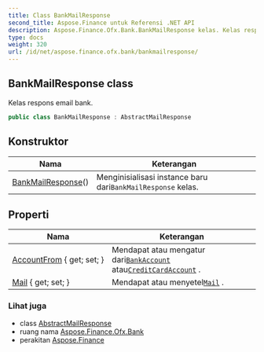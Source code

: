 ```yaml
---
title: Class BankMailResponse
second_title: Aspose.Finance untuk Referensi .NET API
description: Aspose.Finance.Ofx.Bank.BankMailResponse kelas. Kelas respons email bank.
type: docs
weight: 320
url: /id/net/aspose.finance.ofx.bank/bankmailresponse/
---
```

## BankMailResponse class

Kelas respons email bank.

```csharp
public class BankMailResponse : AbstractMailResponse
```

## Konstruktor

| Nama | Keterangan |
| --- | --- |
| [BankMailResponse](bankmailresponse/)() | Menginisialisasi instance baru dari`BankMailResponse` kelas. |

## Properti

| Nama | Keterangan |
| --- | --- |
| [AccountFrom](../../aspose.finance.ofx.bank/bankmailresponse/accountfrom/) { get; set; } | Mendapat atau mengatur dari[`BankAccount`](../../aspose.finance.ofx/bankaccount/) atau[`CreditCardAccount`](../../aspose.finance.ofx/creditcardaccount/) . |
| [Mail](../../aspose.finance.ofx.bank/bankmailresponse/mail/) { get; set; } | Mendapat atau menyetel[`Mail`](./mail/) . |

### Lihat juga

* class [AbstractMailResponse](../abstractmailresponse/)
* ruang nama [Aspose.Finance.Ofx.Bank](../../aspose.finance.ofx.bank/)
* perakitan [Aspose.Finance](../../)


